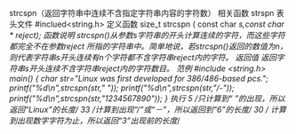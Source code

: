 strcspn（返回字符串中连续不含指定字符串内容的字符数）
相关函数
strspn
表头文件
#inclued<string.h>
定义函数
size_t strcspn ( const char *s,const char * reject);
函数说明
strcspn()从参数s字符串的开头计算连续的字符，而这些字符都完全不在参数reject 所指的字符串中。简单地说，若strcspn()返回的数值为n，则代表字符串s开头连续有n个字符都不含字符串reject内的字符。
返回值
返回字符串s开头连续不含字符串reject内的字符数目。
范例
#include <string.h>
main()
{
char *str="Linux was first developed for 386/486-based pcs.";
printf("%d\n",strcspn(str," "));
printf("%d\n",strcspn(str,"/-"));
printf("%d\n",strcspn(str,"1234567890"));
}
执行
5 /*只计算到“ ”的出现，所以返回“Linux”的长度*/
33 /*计算到出现“/”或“－”，所以返回到“6”的长度*/
30 /* 计算到出现数字字符为止，所以返回“3”出现前的长度*/